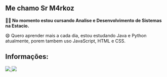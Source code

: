 ## Me chamo Sr M4rkoz

**👨‍💻 No momento estou cursando Analise e Desenvolvimento de Sistemas na Estacio.**

😄 Quero aprender mais a cada dia, estou estudando Java e Python atualmente, porem tambem uso JavaScript, HTML e CSS.

## Informações:

<a href="https://github.com/Sr-M4rkoz" cursorPointer="none">
  <img src="https://img.shields.io/badge/Gmail-D14836?style=for-the-badge&logo=gmail&logoColor=white"/>
  <img src="https://github-readme-stats.vercel.app/api?username=Sr-M4rkoz&show_icons=true&theme=dark"/>
</a>

